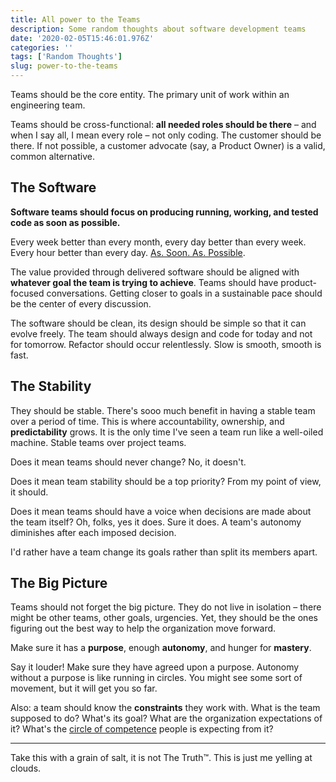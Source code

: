 ```yaml
---
title: All power to the Teams
description: Some random thoughts about software development teams
date: '2020-02-05T15:46:01.976Z'
categories: ''
tags: ['Random Thoughts']
slug: power-to-the-teams
---
```


Teams should be the core entity. The primary unit of work within an engineering team.

Teams should be cross-functional: **all needed roles should be there** – and when I say all, I mean every role – not only coding. The customer should be there. If not possible, a customer advocate (say, a Product Owner) is a valid, common alternative.

## The Software

**Software teams should focus on producing running, working, and tested code as soon as possible.**

Every week better than every month, every day better than every week. Every hour better than every day. [As. Soon. As. Possible](https://afontcu.dev/feedback-loops/).

The value provided through delivered software should be aligned with **whatever goal the team is trying to achieve**. Teams should have product-focused conversations. Getting closer to goals in a sustainable pace should be the center of every discussion.

The software should be clean, its design should be simple so that it can evolve freely. The team should always design and code for today and not for tomorrow. Refactor should occur relentlessly. Slow is smooth, smooth is fast.

## The Stability

They should be stable. There's sooo much benefit in having a stable team over a period of time. This is where accountability, ownership, and **predictability** grows. It is the only time I've seen a team run like a well-oiled machine. Stable teams over project teams.

Does it mean teams should never change? No, it doesn't.

Does it mean team stability should be a top priority? From my point of view, it should.

Does it mean teams should have a voice when decisions are made about the team itself? Oh, folks, yes it does. Sure it does. A team's autonomy diminishes after each imposed decision.

I'd rather have a team change its goals rather than split its members apart.

## The Big Picture

Teams should not forget the big picture. They do not live in isolation – there might be other teams, other goals, urgencies. Yet, they should be the ones figuring out the best way to help the organization move forward.

Make sure it has a **purpose**, enough **autonomy**, and hunger for **mastery**.

Say it louder! Make sure they have agreed upon a purpose. Autonomy without a purpose is like running in circles. You might see some sort of movement, but it will get you so far.

Also: a team should know the **constraints** they work with. What is the team supposed to do? What's its goal? What are the organization expectations of it? What's the [circle of competence](https://fs.blog/2013/12/circle-of-competence/) people is expecting from it?

---

Take this with a grain of salt, it is not The Truth™. This is just me yelling at clouds.